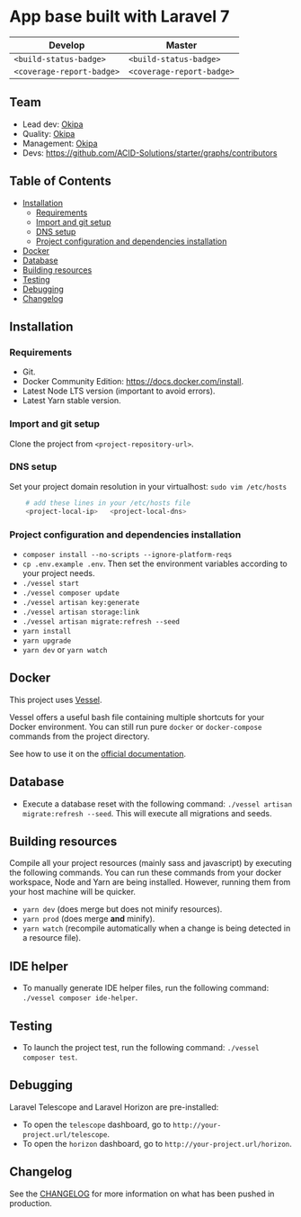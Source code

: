 <Todo : personalize readme>

# App base built with Laravel 7

| Develop | Master |
|---|---|
| `<build-status-badge>` | `<build-status-badge>` |
| `<coverage-report-badge>` | `<coverage-report-badge>` |

## Team

* Lead dev: [Okipa](https://github.com/Okipa)
* Quality: [Okipa](https://github.com/Okipa)
* Management: [Okipa](https://github.com/Okipa)
* Devs: https://github.com/ACID-Solutions/starter/graphs/contributors

## Table of Contents

* [Installation](#installation)
  * [Requirements](#requirements)
  * [Import and git setup](#import-and-git-setup)
  * [DNS setup](#dns-setup)
  * [Project configuration and dependencies installation](#project-configuration-and-dependencies-installation)
* [Docker](#docker)
* [Database](#database)
* [Building resources](#building-resources)
* [Testing](#testing)
* [Debugging](#debugging)
* [Changelog](#changelog)

## Installation

### Requirements

* Git.
* Docker Community Edition: https://docs.docker.com/install.
* Latest Node LTS version (important to avoid errors).
* Latest Yarn stable version.

### Import and git setup

Clone the project from `<project-repository-url>`.

### DNS setup

Set your project domain resolution in your virtualhost: `sudo vim /etc/hosts`

```sh
    # add these lines in your /etc/hosts file
    <project-local-ip>   <project-local-dns>
```

### Project configuration and dependencies installation

* `composer install --no-scripts --ignore-platform-reqs`
* `cp .env.example .env`. Then set the environment variables according to your project needs.
* `./vessel start`
* `./vessel composer update`
* `./vessel artisan key:generate`
* `./vessel artisan storage:link`
* `./vessel artisan migrate:refresh --seed`
* `yarn install`
* `yarn upgrade`
* `yarn dev` or `yarn watch`

## Docker

This project uses [Vessel](https://vessel.shippingdocker.com).

Vessel offers a useful bash file containing multiple shortcuts for your Docker environment. You can still run pure `docker` or `docker-compose` commands from the project directory.

See how to use it on the [official documentation](https://vessel.shippingdocker.com/docs/everyday-usage).

## Database

* Execute a database reset with the following command: `./vessel artisan migrate:refresh --seed`. This will execute all migrations and seeds.

## Building resources

Compile all your project resources (mainly sass and javascript) by executing the following commands.
You can run these commands from your docker workspace, Node and Yarn are being installed. However, running them from your host machine will be quicker.

* `yarn dev` (does merge but does not minify resources).
* `yarn prod` (does merge **and** minify).
* `yarn watch` (recompile automatically when a change is being detected in a resource file).

## IDE helper

* To manually generate IDE helper files, run the following command: `./vessel composer ide-helper`.

## Testing

* To launch the project test, run the following command: `./vessel composer test`.

## Debugging

Laravel Telescope and Laravel Horizon are pre-installed:
* To open the `telescope` dashboard,  go to `http://your-project.url/telescope`.
* To open the `horizon` dashboard,  go to `http://your-project.url/horizon`.

## Changelog

See the [CHANGELOG](CHANGELOG.md) for more information on what has been pushed in production.
